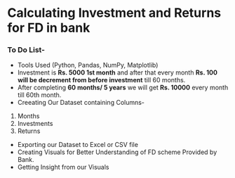 # **Calculating Investment and Returns for FD in bank**

### To Do List-

- Tools Used (Python, Pandas, NumPy, Matplotlib)
- Investment is **Rs. 5000 1st month** and after that every month **Rs. 100 will be decrement from before investment** till 60 months.</br>
- After completing **60 months/ 5 years** we will get **Rs. 10000** every month till 60th month.
- Creeating Our Dataset containing Columns-
1. Months
2. Investments
3. Returns
- Exporting our Dataset to Excel or CSV file
- Creating Visuals for Better Understanding of FD scheme Provided by Bank.
- Getting Insight from our Visuals
